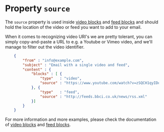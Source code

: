 # Property `source`

The `source` property is used inside [video blocks](/copernica-docs:ResponsiveEmail/json/block-video) and [feed blocks](/copernica-docs:ResponsiveEmail/json/block-feed) and should hold the location of the video or feed you want to add to your email.

When it comes to recognizing video URI's we are pretty tolerant, you can simply copy-and-paste a
URL to e.g. a Youtube or Vimeo video, and we'll manage to filter out the video identifier.


````json
    {
        "from" : "info@example.com",
        "subject" : "Email with a single video and feed",
        "content" : {
            "blocks" : [ {
                "type"   : "video",
                "source" : "https://www.youtube.com/watch?v=zSQCH1qyIDo"
            }, {
                "type"   : "feed",
                "source" : "http://feeds.bbci.co.uk/news/rss.xml"
            }]
        }
    }
````


For more information and more examples, please check the documentation of [video blocks](/copernica-docs:ResponsiveEmail/json/block-video) and [feed blocks](/copernica-docs:ResponsiveEmail/json/block-feed).